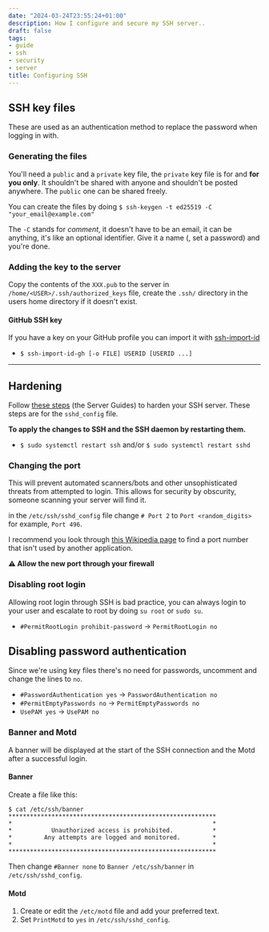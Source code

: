 ```yaml
---
date: "2024-03-24T23:55:24+01:00"
description: How I configure and secure my SSH server..
draft: false
tags:
- guide
- ssh
- security
- server
title: Configuring SSH
---
```


## SSH key files
These are used as an authentication method to replace the password when logging in with.

### Generating the files
You'll need a `public` and a `private` key file, the `private` key file is for and **for you only**. It shouldn't be shared with anyone and shouldn't be posted anywhere. The `public` one can be shared freely.

You can create the files by doing `$ ssh-keygen -t ed25519 -C "your_email@example.com"`

The `-C` stands for *comment*, it doesn't have to be an email, it can be anything, it's like an optional identifier.
Give it a name (, set a password) and you're done.

### Adding the key to the server
Copy the contents of the `XXX.pub` to the server in `/home/<USER>/.ssh/authorized_keys` file, create the `.ssh/` directory in the users home directory if it doesn't exist.

#### GitHub SSH key
If you have a key on your GitHub profile you can import it with [ssh-import-id](https://github.com/dustinkirkland/ssh-import-id)
- `$ ssh-import-id-gh [-o FILE] USERID [USERID ...]`

---
## Hardening
Follow [these steps](https://www.sshaudit.com/hardening_guides.html) (the Server Guides) to harden your SSH server. These steps are for the `sshd_config` file.

**To apply the changes to SSH and the SSH daemon by restarting them.**
- `$ sudo systemctl restart ssh` and/or `$ sudo systemctl restart sshd`

### Changing the port
This will prevent automated scanners/bots and other unsophisticated threats from attempted to login. This allows for security by obscurity, someone scanning your server will find it.

in the `/etc/ssh/sshd_config` file change `# Port 2` to `Port <random_digits>` for example, `Port 496`.

I recommend you look through [this Wikipedia page](https://en.wikipedia.org/wiki/List_of_TCP_and_UDP_port_numbers) to find a port number that isn't used by another application.

**:warning: Allow the new port through your firewall**

### Disabling root login
Allowing root login through SSH is bad practice, you can always login to your user and escalate to root by doing `su root` or `sudo su`.

- `#PermitRootLogin prohibit-password` -> `PermitRootLogin no`

## Disabling password authentication
Since we're using key files there's no need for passwords, uncomment and change the lines to `no`.

- `#PasswordAuthentication yes` -> `PasswordAuthentication no`
- `#PermitEmptyPasswords no` -> `PermitEmptyPasswords no`
- `UsePAM yes` -> `UsePAM no`

### Banner and Motd
A banner will be displayed at the start of the SSH connection and the Motd after a successful login.
#### Banner
Create a file like this:
```shell
$ cat /etc/ssh/banner
**********************************************************
*                                                        *
*           Unauthorized access is prohibited.           *
*         Any attempts are logged and monitored.         *
*                                                        *
**********************************************************
```
Then change `#Banner none` to `Banner /etc/ssh/banner` in `/etc/ssh/sshd_config`.

#### Motd
1. Create or edit the `/etc/motd` file and add your preferred text.
1. Set `PrintMotd` to `yes` in `/etc/ssh/sshd_config`.
